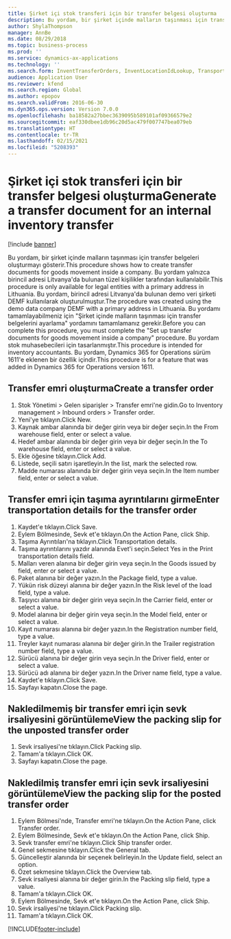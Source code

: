 ```yaml
---
title: Şirket içi stok transferi için bir transfer belgesi oluşturma
description: Bu yordam, bir şirket içinde malların taşınması için transfer belgeleri oluşturmayı gösterir.
author: ShylaThompson
manager: AnnBe
ms.date: 08/29/2018
ms.topic: business-process
ms.prod: ''
ms.service: dynamics-ax-applications
ms.technology: ''
ms.search.form: InventTransferOrders, InventLocationIdLookup, TransportationDocument, HcmWorkerLookUp, SrsReportViewerForm, InventTransferParmShip
audience: Application User
ms.reviewer: kfend
ms.search.region: Global
ms.author: epopov
ms.search.validFrom: 2016-06-30
ms.dyn365.ops.version: Version 7.0.0
ms.openlocfilehash: ba18582a27bbec3639095b589101af09366579e2
ms.sourcegitcommit: eaf330dbee1db96c20d5ac479f007747bea079eb
ms.translationtype: HT
ms.contentlocale: tr-TR
ms.lasthandoff: 02/15/2021
ms.locfileid: "5208393"
---
```

# <a name="generate-a-transfer-document-for-an-internal-inventory-transfer"></a><span data-ttu-id="44000-103">Şirket içi stok transferi için bir transfer belgesi oluşturma</span><span class="sxs-lookup"><span data-stu-id="44000-103">Generate a transfer document for an internal inventory transfer</span></span>

[!include [banner](../../includes/banner.md)]

<span data-ttu-id="44000-104">Bu yordam, bir şirket içinde malların taşınması için transfer belgeleri oluşturmayı gösterir.</span><span class="sxs-lookup"><span data-stu-id="44000-104">This procedure shows how to create transfer documents for goods movement inside a company.</span></span> <span data-ttu-id="44000-105">Bu yordam yalnızca birincil adresi Litvanya'da bulunan tüzel kişilikler tarafından kullanılabilir.</span><span class="sxs-lookup"><span data-stu-id="44000-105">This procedure is only available for legal entities with a primary address in Lithuania.</span></span> <span data-ttu-id="44000-106">Bu yordam, birincil adresi Litvanya'da bulunan demo veri şirketi DEMF kullanılarak oluşturulmuştur.</span><span class="sxs-lookup"><span data-stu-id="44000-106">The procedure was created using the demo data company DEMF with a primary address in Lithuania.</span></span> <span data-ttu-id="44000-107">Bu yordamı tamamlayabilmeniz için "Şirket içinde malların taşınması için transfer belgelerini ayarlama" yordamını tamamlamanız gerekir.</span><span class="sxs-lookup"><span data-stu-id="44000-107">Before you can complete this procedure, you must complete the "Set up transfer documents for goods movement inside a company" procedure.</span></span> <span data-ttu-id="44000-108">Bu yordam stok muhasebecileri için tasarlanmıştır.</span><span class="sxs-lookup"><span data-stu-id="44000-108">This procedure is intended for inventory accountants.</span></span> <span data-ttu-id="44000-109">Bu yordam, Dynamics 365 for Operations sürüm 1611'e eklenen bir özellik içindir.</span><span class="sxs-lookup"><span data-stu-id="44000-109">This procedure is for a feature that was added in Dynamics 365 for Operations version 1611.</span></span>


## <a name="create-a-transfer-order"></a><span data-ttu-id="44000-110">Transfer emri oluşturma</span><span class="sxs-lookup"><span data-stu-id="44000-110">Create a transfer order</span></span>
1. <span data-ttu-id="44000-111">Stok Yönetimi > Gelen siparişler > Transfer emri'ne gidin.</span><span class="sxs-lookup"><span data-stu-id="44000-111">Go to Inventory management > Inbound orders > Transfer order.</span></span>
2. <span data-ttu-id="44000-112">Yeni'ye tıklayın.</span><span class="sxs-lookup"><span data-stu-id="44000-112">Click New.</span></span>
3. <span data-ttu-id="44000-113">Kaynak ambar alanında bir değer girin veya bir değer seçin.</span><span class="sxs-lookup"><span data-stu-id="44000-113">In the From warehouse field, enter or select a value.</span></span>
4. <span data-ttu-id="44000-114">Hedef ambar alanında bir değer girin veya bir değer seçin.</span><span class="sxs-lookup"><span data-stu-id="44000-114">In the To warehouse field, enter or select a value.</span></span>
5. <span data-ttu-id="44000-115">Ekle öğesine tıklayın.</span><span class="sxs-lookup"><span data-stu-id="44000-115">Click Add.</span></span>
6. <span data-ttu-id="44000-116">Listede, seçili satırı işaretleyin.</span><span class="sxs-lookup"><span data-stu-id="44000-116">In the list, mark the selected row.</span></span>
7. <span data-ttu-id="44000-117">Madde numarası alanında bir değer girin veya seçin.</span><span class="sxs-lookup"><span data-stu-id="44000-117">In the Item number field, enter or select a value.</span></span>

## <a name="enter-transportation-details-for-the-transfer-order"></a><span data-ttu-id="44000-118">Transfer emri için taşıma ayrıntılarını girme</span><span class="sxs-lookup"><span data-stu-id="44000-118">Enter transportation details for the transfer order</span></span>
1. <span data-ttu-id="44000-119">Kaydet'e tıklayın.</span><span class="sxs-lookup"><span data-stu-id="44000-119">Click Save.</span></span>
2. <span data-ttu-id="44000-120">Eylem Bölmesinde, Sevk et'e tıklayın.</span><span class="sxs-lookup"><span data-stu-id="44000-120">On the Action Pane, click Ship.</span></span>
3. <span data-ttu-id="44000-121">Taşıma Ayrıntıları'na tıklayın.</span><span class="sxs-lookup"><span data-stu-id="44000-121">Click Transportation details.</span></span>
4. <span data-ttu-id="44000-122">Taşıma ayrıntılarını yazdır alanında Evet'i seçin.</span><span class="sxs-lookup"><span data-stu-id="44000-122">Select Yes in the Print transportation details field.</span></span>
5. <span data-ttu-id="44000-123">Malları veren alanına bir değer girin veya seçin.</span><span class="sxs-lookup"><span data-stu-id="44000-123">In the Goods issued by field, enter or select a value.</span></span>
6. <span data-ttu-id="44000-124">Paket alanına bir değer yazın.</span><span class="sxs-lookup"><span data-stu-id="44000-124">In the Package field, type a value.</span></span>
7. <span data-ttu-id="44000-125">Yükün risk düzeyi alanına bir değer yazın.</span><span class="sxs-lookup"><span data-stu-id="44000-125">In the Risk level of the load field, type a value.</span></span>
8. <span data-ttu-id="44000-126">Taşıyıcı alanına bir değer girin veya seçin.</span><span class="sxs-lookup"><span data-stu-id="44000-126">In the Carrier field, enter or select a value.</span></span>
9. <span data-ttu-id="44000-127">Model alanına bir değer girin veya seçin.</span><span class="sxs-lookup"><span data-stu-id="44000-127">In the Model field, enter or select a value.</span></span>
10. <span data-ttu-id="44000-128">Kayıt numarası alanına bir değer yazın.</span><span class="sxs-lookup"><span data-stu-id="44000-128">In the Registration number field, type a value.</span></span>
11. <span data-ttu-id="44000-129">Treyler kayıt numarası alanına bir değer girin.</span><span class="sxs-lookup"><span data-stu-id="44000-129">In the Trailer registration number field, type a value.</span></span>
12. <span data-ttu-id="44000-130">Sürücü alanına bir değer girin veya seçin.</span><span class="sxs-lookup"><span data-stu-id="44000-130">In the Driver field, enter or select a value.</span></span>
13. <span data-ttu-id="44000-131">Sürücü adı alanına bir değer yazın.</span><span class="sxs-lookup"><span data-stu-id="44000-131">In the Driver name field, type a value.</span></span>
14. <span data-ttu-id="44000-132">Kaydet'e tıklayın.</span><span class="sxs-lookup"><span data-stu-id="44000-132">Click Save.</span></span>
15. <span data-ttu-id="44000-133">Sayfayı kapatın.</span><span class="sxs-lookup"><span data-stu-id="44000-133">Close the page.</span></span>

## <a name="view-the-packing-slip-for-the-unposted-transfer-order"></a><span data-ttu-id="44000-134">Nakledilmemiş bir transfer emri için sevk irsaliyesini görüntüleme</span><span class="sxs-lookup"><span data-stu-id="44000-134">View the packing slip for the unposted transfer order</span></span>
1. <span data-ttu-id="44000-135">Sevk irsaliyesi'ne tıklayın.</span><span class="sxs-lookup"><span data-stu-id="44000-135">Click Packing slip.</span></span>
2. <span data-ttu-id="44000-136">Tamam'a tıklayın.</span><span class="sxs-lookup"><span data-stu-id="44000-136">Click OK.</span></span>
3. <span data-ttu-id="44000-137">Sayfayı kapatın.</span><span class="sxs-lookup"><span data-stu-id="44000-137">Close the page.</span></span>

## <a name="view-the-packing-slip-for-the-posted-transfer-order"></a><span data-ttu-id="44000-138">Nakledilmiş transfer emri için sevk irsaliyesini görüntüleme</span><span class="sxs-lookup"><span data-stu-id="44000-138">View the packing slip for the posted transfer order</span></span>
1. <span data-ttu-id="44000-139">Eylem Bölmesi'nde, Transfer emri'ne tıklayın.</span><span class="sxs-lookup"><span data-stu-id="44000-139">On the Action Pane, click Transfer order.</span></span>
2. <span data-ttu-id="44000-140">Eylem Bölmesinde, Sevk et'e tıklayın.</span><span class="sxs-lookup"><span data-stu-id="44000-140">On the Action Pane, click Ship.</span></span>
3. <span data-ttu-id="44000-141">Sevk transfer emri'ne tıklayın.</span><span class="sxs-lookup"><span data-stu-id="44000-141">Click Ship transfer order.</span></span>
4. <span data-ttu-id="44000-142">Genel sekmesine tıklayın.</span><span class="sxs-lookup"><span data-stu-id="44000-142">Click the General tab.</span></span>
5. <span data-ttu-id="44000-143">Güncelleştir alanında bir seçenek belirleyin.</span><span class="sxs-lookup"><span data-stu-id="44000-143">In the Update field, select an option.</span></span>
6. <span data-ttu-id="44000-144">Özet sekmesine tıklayın.</span><span class="sxs-lookup"><span data-stu-id="44000-144">Click the Overview tab.</span></span>
7. <span data-ttu-id="44000-145">Sevk irsaliyesi alanına bir değer girin.</span><span class="sxs-lookup"><span data-stu-id="44000-145">In the Packing slip field, type a value.</span></span>
8. <span data-ttu-id="44000-146">Tamam'a tıklayın.</span><span class="sxs-lookup"><span data-stu-id="44000-146">Click OK.</span></span>
9. <span data-ttu-id="44000-147">Eylem Bölmesinde, Sevk et'e tıklayın.</span><span class="sxs-lookup"><span data-stu-id="44000-147">On the Action Pane, click Ship.</span></span>
10. <span data-ttu-id="44000-148">Sevk irsaliyesi'ne tıklayın.</span><span class="sxs-lookup"><span data-stu-id="44000-148">Click Packing slip.</span></span>
11. <span data-ttu-id="44000-149">Tamam'a tıklayın.</span><span class="sxs-lookup"><span data-stu-id="44000-149">Click OK.</span></span>



[!INCLUDE[footer-include](../../../includes/footer-banner.md)]